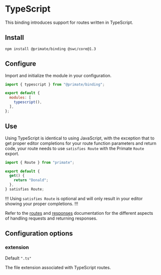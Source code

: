 # TypeScript

This binding introduces support for routes written in TypeScript.

## Install

`npm install @primate/binding @swc/core@1.3`

## Configure

Import and initialize the module in your configuration.

```js caption=primate.config.js
import { typescript } from "@primate/binding";

export default {
  modules: [
    typescript(),
  ],
};
```

## Use

Using TypeScript is identical to using JavaScript, with the exception that to
get proper editor completions for your route function parameters and return
code, your route needs to use `satisfies Route` with the Primate `Route` export.

```ts caption=routes/plain-text.ts
import { Route } from "primate";

export default {
  get() {
    return "Donald";
  },
} satisfies Route;
```

!!!
Using `satisfies Route` is optional and will only result in your editor showing
your proper completions.
!!!

Refer to the [routes] and [responses] documentation for the different aspects
of handling requests and returning responses.

## Configuration options

### extension

Default `".ts"`

The file extension associated with TypeScript routes.

[routes]: /guide/routes
[responses]: /guide/responses
